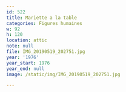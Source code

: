 ```yaml
---
id: 522
title: Mariette a la table
categories: Figures humaines
w: 92
h: 120
location: attic
note: null
file: IMG_20190519_202751.jpg
year: '1976'
year_start: 1976
year_end: null
image: /static/img/IMG_20190519_202751.jpg

---
```

